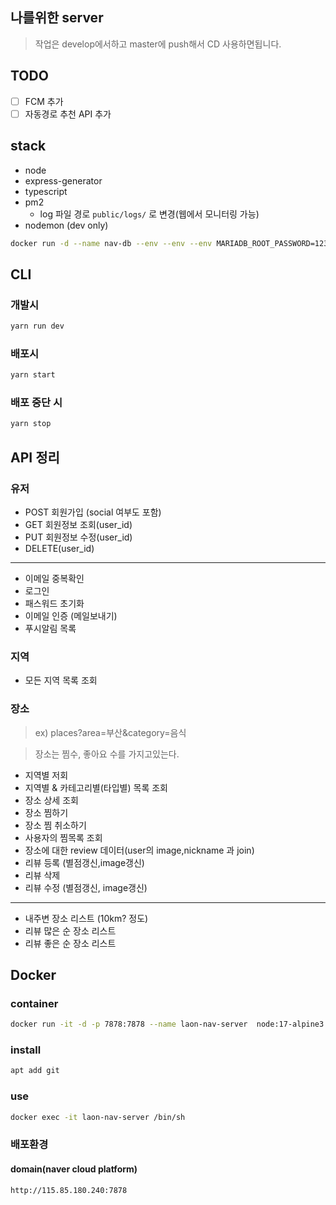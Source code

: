 ## 나를위한 server

> 작업은 develop에서하고 master에 push해서 CD 사용하면됩니다.

## TODO

- [ ] FCM 추가
- [ ] 자동경로 추천 API 추가

## stack

- node
- express-generator
- typescript
- pm2
  - log 파일 경로 `public/logs/` 로 변경(웹에서 모니터링 가능)
- nodemon (dev only)

```bash
docker run -d --name nav-db --env --env --env MARIADB_ROOT_PASSWORD=1234 -p 3306:3306 -v /Users/Shared/data/mariadb:/var/lib/mysql mariadb
```

## CLI

### 개발시

```bash
yarn run dev
```

### 배포시

```bash
yarn start
```

### 배포 중단 시

```bash
yarn stop
```

## API 정리

### 유저

- POST 회원가입 (social 여부도 포함)
- GET 회원정보 조회(user_id)
- PUT 회원정보 수정(user_id)
- DELETE(user_id)

---

- 이메일 중복확인
- 로그인
- 패스워드 초기화
- 이메일 인증 (메일보내기)
- 푸시알림 목록

### 지역

- 모든 지역 목록 조회

### 장소

> ex) places?area=부산&category=음식

> 장소는 찜수, 좋아요 수를 가지고있는다.

- 지역별 저회
- 지역별 & 카테고리별(타입별) 목록 조회
- 장소 상세 조회
- 장소 찜하기
- 장소 찜 취소하기
- 사용자의 찜목록 조회
- 장소에 대한 review 데이터(user의 image,nickname 과 join)
- 리뷰 등록 (별점갱신,image갱신)
- 리뷰 삭제
- 리뷰 수정 (별점갱신, image갱신)

---

- 내주변 장소 리스트 (10km? 정도)
- 리뷰 많은 순 장소 리스트
- 리뷰 좋은 순 장소 리스트

## Docker

### container

```bash
docker run -it -d -p 7878:7878 --name laon-nav-server  node:17-alpine3.14
```

### install

```bash
apt add git
```

### use

```bash
docker exec -it laon-nav-server /bin/sh
```

### 배포환경

#### domain(naver cloud platform)

```bash
http://115.85.180.240:7878
```
